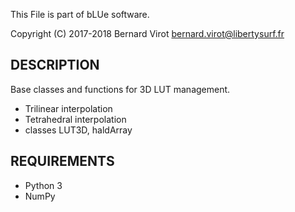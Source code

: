 This File is part of bLUe software.

Copyright (C) 2017-2018 Bernard Virot <bernard.virot@libertysurf.fr>

## DESCRIPTION

Base classes and functions  for 3D LUT management.

* Trilinear interpolation
* Tetrahedral interpolation
* classes LUT3D, haldArray

## REQUIREMENTS

* Python 3
* NumPy